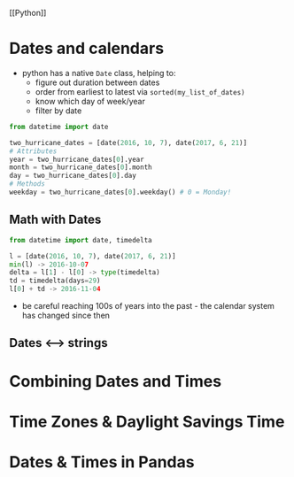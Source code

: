 [[Python]]

# Dates and calendars
- python has a native `Date` class, helping to:
  - figure out duration between dates
  - order from earliest to latest via `sorted(my_list_of_dates)`
  - know which day of week/year
  - filter by date
```python
from datetime import date

two_hurricane_dates = [date(2016, 10, 7), date(2017, 6, 21)]
# Attributes
year = two_hurricane_dates[0].year
month = two_hurricane_dates[0].month
day = two_hurricane_dates[0].day
# Methods
weekday = two_hurricane_dates[0].weekday() # 0 = Monday!
```

## Math with Dates
```python
from datetime import date, timedelta

l = [date(2016, 10, 7), date(2017, 6, 21)]
min(l) -> 2016-10-07
delta = l[1] - l[0] -> type(timedelta)
td = timedelta(days=29)
l[0] + td -> 2016-11-04
```
- be careful reaching 100s of years into the past - the calendar system has changed since then

## Dates <--> strings

# Combining Dates and Times
# Time Zones & Daylight Savings Time
# Dates & Times in Pandas